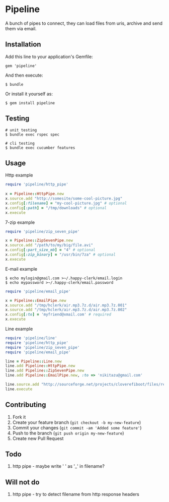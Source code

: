 # Pipeline

A bunch of pipes to connect, they can
load files from uris, archive and send
them via email.

## Installation

Add this line to your application's Gemfile:

    gem 'pipeline'

And then execute:

    $ bundle

Or install it yourself as:

    $ gem install pipeline


## Testing

    # unit testing
    $ bundle exec rspec spec
    
    # cli testing
    $ bundle exec cucumber features


## Usage

Http example
```ruby
require 'pipeline/http_pipe'
    
x = Pipeline::HttpPipe.new
x.source.add "http://somesite/some-cool-picture.jpg"
x.config[:filename] = "my-cool-picture.jpg" # optional
x.config[:path] = "/tmp/downloads" # optional
x.execute
```

7-zip example
```ruby
require 'pipeline/zip_seven_pipe'

x = Pipeline::ZipSevenPipe.new
x.source.add "/path/to/my/big/file.avi"
x.config[:part_size_mb] = "4" # optional
x.config[:zip_binary] = "/usr/bin/7za" # optional
x.execute
```

E-mail example

    $ echo mylogin@gmail.com >~/.happy-clerk/email.login
    $ echo mypassword >~/.happy-clerk/email.password
    
```ruby
require 'pipeline/email_pipe'

x = Pipeline::EmailPipe.new
x.source.add "/tmp/hclerk/air.mp3.7z.d/air.mp3.7z.001"
x.source.add "/tmp/hclerk/air.mp3.7z.d/air.mp3.7z.002"
x.config[:to] = 'myfriend@xmail.com' # required
x.execute
```

Line example
```ruby
require 'pipeline/line'
require 'pipeline/http_pipe'
require 'pipeline/zip_seven_pipe'
require 'pipeline/email_pipe'

line = Pipeline::Line.new
line.add Pipeline::HttpPipe.new
line.add Pipeline::ZipSevenPipe.new
line.add Pipeline::EmailPipe.new, :to => 'nikitazu@gmail.com'

line.source.add "http://sourceforge.net/projects/cloverefiboot/files/readme.txt/download"
line.execute
```

## Contributing

1. Fork it
2. Create your feature branch (`git checkout -b my-new-feature`)
3. Commit your changes (`git commit -am 'Added some feature'`)
4. Push to the branch (`git push origin my-new-feature`)
5. Create new Pull Request

## Todo

1. http pipe - maybe write ' ' as '_' in filename?

## Will not do
1. http pipe - try to detect filename from http response headers
